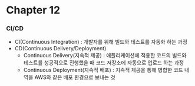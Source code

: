 # Chapter 12

### CI/CD
- CI(Continuous Integration) : 개발자를 위해 빌드와 테스트를 자동화 하는 과정
- CD(Continuous Delivery/Deployment)
  - Continuous Delivery(지속적 제공) : 애플리케이션에 적용한 코드의 빌드와 테스트를 성공적으로 진행했을 때 코드 저장소에 자동으로 업로드 하는 과정
  - Continuous Deployment(지속적 배포) : 지속적 제공을 통해 병합한 코드 내역을 AWS와 같은 배포 환경으로 보내는 것 